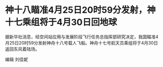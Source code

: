 # 神十八瞄准4月25日20时59分发射，神十七乘组将于4月30日回地球

据新华社消息，经空间站应用与发展阶段飞行任务总指挥部研究决定，我国瞄准4月25日20时59分发射神舟十八号载人飞船。神舟十七号航天员乘组将于4月30日返回东风着陆场。

编辑 刘佳妮

